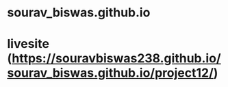 # sourav_biswas.github.io

# livesite (https://souravbiswas238.github.io/sourav_biswas.github.io/project12/)
